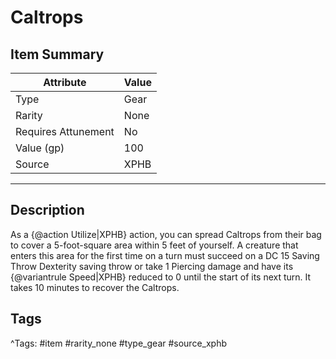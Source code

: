 # Caltrops

## Item Summary

| Attribute            | Value                        |
|----------------------|------------------------------|
| Type                 | Gear |
| Rarity               | None             |
| Requires Attunement  | No                |
| Value (gp)           | 100    |
| Source               | XPHB |

---

## Description

As a {@action Utilize|XPHB} action, you can spread Caltrops from their bag to cover a 5-foot-square area within 5 feet of yourself. A creature that enters this area for the first time on a turn must succeed on a DC 15 Saving Throw Dexterity saving throw or take 1 Piercing damage and have its {@variantrule Speed|XPHB} reduced to 0 until the start of its next turn. It takes 10 minutes to recover the Caltrops.

## Tags

^Tags: #item #rarity_none #type_gear #source_xphb